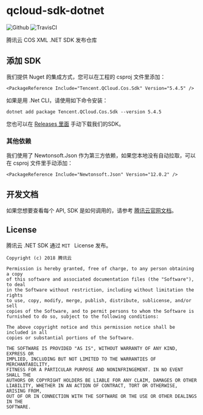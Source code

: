 # qcloud-sdk-dotnet

![Github](https://img.shields.io/github/release/tencentyun/qcloud-sdk-dotnet.svg) ![TravisCI](https://travis-ci.org/tencentyun/qcloud-sdk-dotnet.svg?branch=master)

腾讯云 COS XML .NET SDK 发布仓库

## 添加 SDK

我们提供 Nuget 的集成方式，您可以在工程的 csproj 文件里添加：

```
<PackageReference Include="Tencent.QCloud.Cos.Sdk" Version="5.4.5" />
```

如果是用 .Net CLI，请使用如下命令安装：

```
dotnet add package Tencent.QCloud.Cos.Sdk --version 5.4.5
```

您也可以在 [Releases 里面](https://github.com/tencentyun/qcloud-sdk-dotnet/releases) 手动下载我们的SDK。

### 其他依赖

我们使用了 Newtonsoft.Json 作为第三方依赖，如果您本地没有自动拉取，可以在 csproj 文件里手动添加：

```
<PackageReference Include="Newtonsoft.Json" Version="12.0.2" />
```

## 开发文档

如果您想要查看每个 API, SDK 是如何调用的，请参考 [腾讯云官网文档](https://cloud.tencent.com/document/product/436/32819)。

## License

腾讯云 .NET SDK 通过 `MIT ` License 发布。

```shell
Copyright (c) 2018 腾讯云

Permission is hereby granted, free of charge, to any person obtaining a copy
of this software and associated documentation files (the "Software"), to deal
in the Software without restriction, including without limitation the rights
to use, copy, modify, merge, publish, distribute, sublicense, and/or sell
copies of the Software, and to permit persons to whom the Software is
furnished to do so, subject to the following conditions:

The above copyright notice and this permission notice shall be included in all
copies or substantial portions of the Software.

THE SOFTWARE IS PROVIDED "AS IS", WITHOUT WARRANTY OF ANY KIND, EXPRESS OR
IMPLIED, INCLUDING BUT NOT LIMITED TO THE WARRANTIES OF MERCHANTABILITY,
FITNESS FOR A PARTICULAR PURPOSE AND NONINFRINGEMENT. IN NO EVENT SHALL THE
AUTHORS OR COPYRIGHT HOLDERS BE LIABLE FOR ANY CLAIM, DAMAGES OR OTHER
LIABILITY, WHETHER IN AN ACTION OF CONTRACT, TORT OR OTHERWISE, ARISING FROM,
OUT OF OR IN CONNECTION WITH THE SOFTWARE OR THE USE OR OTHER DEALINGS IN THE
SOFTWARE.
```
